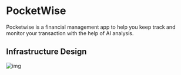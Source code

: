 # PocketWise
Pocketwise is a financial management app to help you keep track and monitor your transaction with the help of AI analysis.
## Infrastructure Design
![img](https://drive.google.com/uc?export=view&id=1CPIKmQMBGgu1Hn06OIpkWODFe_Q0mt5r)
